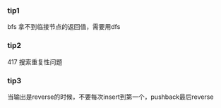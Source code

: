 ### tip1
bfs 拿不到临接节点的返回值，需要用dfs

### tip2 
417 搜索重复性问题

### tip3
当输出是reverse的时候，不要每次insert到第一个，pushback最后reverse